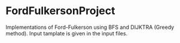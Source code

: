 # FordFulkersonProject
Implementations of Ford-Fulkerson using BFS and DIJKTRA (Greedy method).
Input tamplate is given in the input files.
